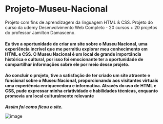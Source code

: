 # Projeto-Museu-Nacional

Projeto com fins de aprendizagem da linguagem HTML & CSS. Projeto do curso da udemy Desenvolvimento Web Completo - 20 cursos + 20 projetos do professor Jamilton Damasceno.

#### Eu tive a oportunidade de criar um site sobre o Museu Nacional, uma experiência incrível que me permitiu explorar meu conhecimento em HTML e CSS. O Museu Nacional é um local de grande importância histórica e cultural, por isso foi emocionante ter a oportunidade de compartilhar informações sobre ele por meio desse projeto.

#### Ao concluir o projeto, tive a satisfação de ter criado um site atraente e funcional sobre o Museu Nacional, proporcionando aos visitantes virtuais uma experiência enriquecedora e informativa. Através do uso de HTML e CSS, pude expressar minha criatividade e habilidades técnicas, enquanto promovia um local culturalmente relevante


_**Assim foi como ficou o site.**_

![image](https://github.com/LucasGervasoni/Projeto-Museu-Nacional/assets/128429739/1132d62e-2560-4a1c-8500-75cb64e0a68e)

